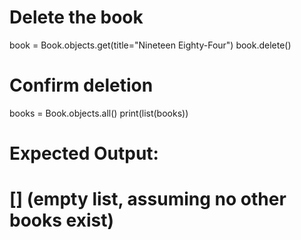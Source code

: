 # Delete the book
book = Book.objects.get(title="Nineteen Eighty-Four")
book.delete()

# Confirm deletion
books = Book.objects.all()
print(list(books))

# Expected Output:
# [] (empty list, assuming no other books exist)